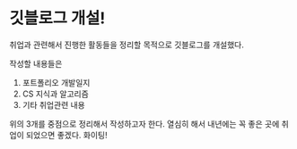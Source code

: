 ﻿---
date: 2022-12-25 09:00:00 +0900
categories: [Diary]
tags: [MISC]
---

# 깃블로그 개설!
취업과 관련해서 진행한 활동들을 정리할 목적으로 깃블로그를 개설했다.

작성할 내용들은
1. 포트폴리오 개발일지
2. CS 지식과 알고리즘
3. 기타 취업관련 내용

위의 3개를 중점으로 정리해서 작성하고자 한다.
열심히 해서 내년에는 꼭 좋은 곳에 취업이 되었으면 좋겠다. 화이팅!
